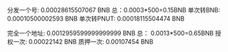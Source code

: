 分发一个号: 0.00028615507067 BNB 总：0.0003*500=0.15BNB
    单次转BNB: 0.00010500002593 BNB
    单次转PNUT: 0.00018115504474 BNB

完全一个地址: 0.0012959599999999999 BNB 总： 0.0013*500=0.65BNB
    授权一次: 0.00022142 BNB
    质押一次: 0.00107454 BNB
